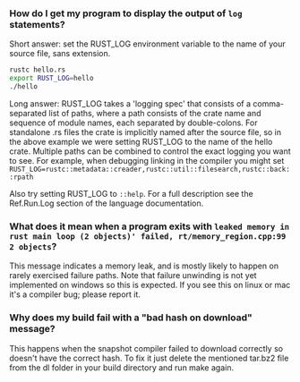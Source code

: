 ### How do I get my program to display the output of `log` statements?

Short answer: set the RUST_LOG environment variable to the name of your source file, sans extension.

```sh
rustc hello.rs
export RUST_LOG=hello
./hello
```

Long answer: RUST_LOG takes a 'logging spec' that consists of a comma-separated list of paths, where a path consists of the crate name and sequence of module names, each separated by double-colons. For standalone .rs files the crate is implicitly named after the source file, so in the above example we were setting RUST_LOG to the name of the hello crate. Multiple paths can be combined to control the exact logging you want to see. For example, when debugging linking in the compiler you might set `RUST_LOG=rustc::metadata::creader,rustc::util::filesearch,rustc::back::rpath`

Also try setting RUST_LOG to `::help`. For a full description see the Ref.Run.Log section of the language documentation.

### What does it mean when a program exits with `leaked memory in rust main loop (2 objects)' failed, rt/memory_region.cpp:99 2 objects`?

This message indicates a memory leak, and is mostly likely to happen on rarely exercised failure paths. Note that failure unwinding is not yet implemented on windows so this is expected. If you see this on linux or mac it's a compiler bug; please report it.

### Why does my build fail with a "bad hash on download" message?

This happens when the snapshot compiler failed to download correctly so doesn't have the correct hash. To fix it just delete the mentioned tar.bz2 file from the dl folder in your build directory and run make again.

